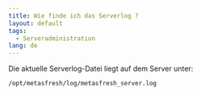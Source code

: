 ```yaml
---
title: Wie finde ich das Serverlog ?
layout: default
tags:
  - Serveradministration
lang: de
---
```


Die aktuelle Serverlog-Datei liegt auf dem Server unter: 
```
/opt/metasfresh/log/metasfresh_server.log
```
